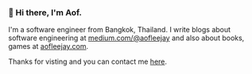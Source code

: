 ### 👋 Hi there, I'm Aof.

I'm a software engineer from Bangkok, Thailand. I write blogs about software engineering at <a href="https://medium.com/@aofleejay" target="_blank" rel="noopener noreferrer">medium.com/@aofleejay</a> and also about books, games at <a href="https://aofleejay.com" target="_blank" rel="noopener noreferrer">aofleejay.com</a>.

Thanks for visting and you can contact me <a href="mailto:aofleejay@hotmail.com">here</a>.
